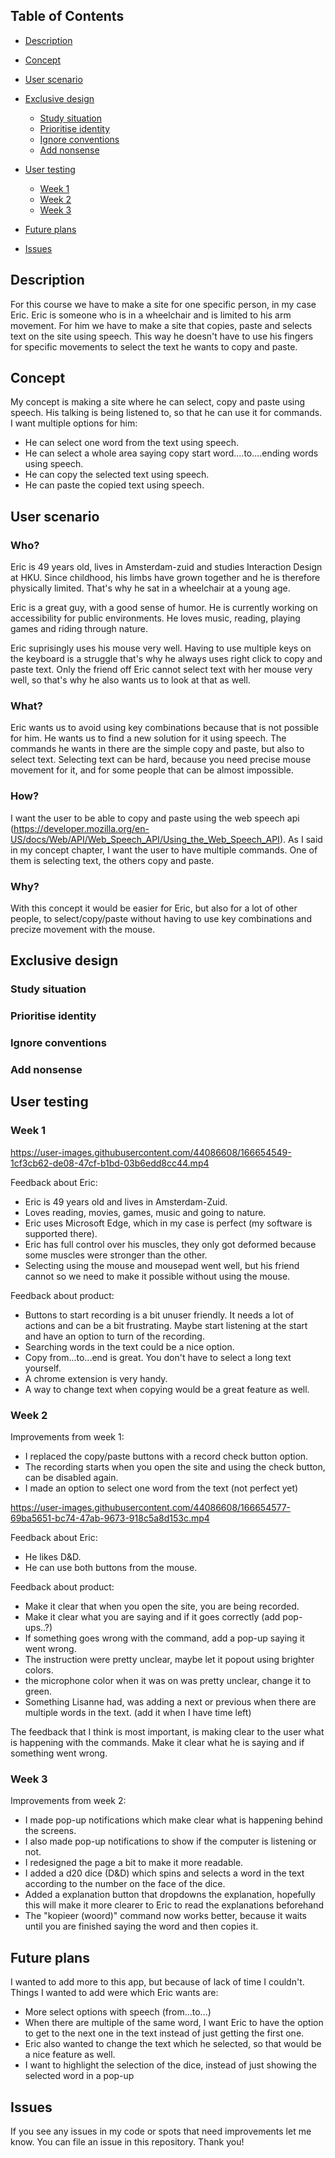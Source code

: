 ## Table of Contents
- [Description](#description)
- [Concept](#concept)
- [User scenario](#User)
- [Exclusive design](#ExclusiveDesign)
  - [Study situation](#study)
  - [Prioritise identity](#identity)
  - [Ignore conventions](#coventions)
  - [Add nonsense](#nonsense)

- [User testing](#Testing)
  - [Week 1](#1)
  - [Week 2](#2)
  - [Week 3](#3)
- [Future plans](#future)
- [Issues](#Issues)

## Description
For this course we have to make a site for one specific person, in my case Eric. Eric is someone who is in a wheelchair and is limited to his arm movement. For him we have to make a site that copies, paste and selects text on the site using speech. This way he doesn't have to use his fingers for specific movements to select the text he wants to copy and paste. 

## Concept
My concept is making a site where he can select, copy and paste using speech. His talking is being listened to, so that he can use it for commands. I want multiple options for him:
- He can select one word from the text using speech.
- He can select a whole area saying copy start word....to....ending words using speech.
- He can copy the selected text using speech.
- He can paste the copied text using speech.

## User scenario <a name="User">
### Who?
Eric is 49 years old, lives in Amsterdam-zuid and studies Interaction Design at HKU. Since childhood, his limbs have grown together and he is therefore physically limited. That's why he sat in a wheelchair at a young age. 

Eric is a great guy, with a good sense of humor. He is currently working on accessibility for public environments. He loves music, reading, playing games and riding through nature. 

Eric suprisingly uses his mouse very well. Having to use multiple keys on the keyboard is a struggle that's why he always uses right click to copy and paste text. Only the friend off Eric cannot select text with her mouse very well, so that's why he also wants us to look at that as well. 

### What?
Eric wants us to avoid using key combinations because that is not possible for him. He wants us to find a new solution for it using speech. The commands he wants in there are the simple copy and paste, but also to select text. Selecting text can be hard, because you need precise mouse movement for it, and for some people that can be almost impossible. 

### How?
I want the user to be able to copy and paste using the web speech api (https://developer.mozilla.org/en-US/docs/Web/API/Web_Speech_API/Using_the_Web_Speech_API).
As I said in my concept chapter, I want the user to have multiple commands. One of them is selecting text, the others copy and paste. 

### Why?
With this concept it would be easier for Eric, but also for a lot of other people, to select/copy/paste without having to use key combinations and precize movement with the mouse. 
  
## Exclusive design <a name="ExclusiveDesign">
  
  ### Study situation <a name="study">
  
  ### Prioritise identity <a name="identity">
  
  ### Ignore conventions <a name="coventions">

  ### Add nonsense <a name="nonsense">
  

## User testing <a name="Testing">
  
### Week 1 <a name="1">

https://user-images.githubusercontent.com/44086608/166654549-1cf3cb62-de08-47cf-b1bd-03b6edd8cc44.mp4
  
Feedback about Eric:
  - Eric is 49 years old and lives in Amsterdam-Zuid.
  - Loves reading, movies, games, music and going to nature.
  - Eric uses Microsoft Edge, which in my case is perfect (my software is supported there).
  - Eric has full control over his muscles, they only got deformed because some muscles were stronger than the other. 
  - Selecting using the mouse and mousepad went well, but his friend cannot so we need to make it possible without using the mouse. 
  

Feedback about product:
  - Buttons to start recording is a bit unuser friendly. It needs a lot of actions and can be a bit frustrating. Maybe start listening at the start and have an option to turn of the recording. 
 - Searching words in the text could be a nice option.
  - Copy from...to...end is great. You don't have to select a long text yourself. 
  - A chrome extension is very handy. 
  - A way to change text when copying would be a great feature as well. 

### Week 2 <a name="2">
  
Improvements from week 1:
  - I replaced the copy/paste buttons with a record check button option. 
  - The recording starts when you open the site and using the check button, can be disabled again.
  - I made an option to select one word from the text (not perfect yet)
   
https://user-images.githubusercontent.com/44086608/166654577-69ba5651-bc74-47ab-9673-918c5a8d153c.mp4

Feedback about Eric:
  - He likes D&D.
  - He can use both buttons from the mouse.

Feedback about product:
  - Make it clear that when you open the site, you are being recorded. 
  - Make it clear what you are saying and if it goes correctly (add pop-ups..?)
  - If something goes wrong with the command, add a pop-up saying it went wrong. 
  - The instruction were pretty unclear, maybe let it popout using brighter colors. 
  - the microphone color when it was on was pretty unclear, change it to green. 
  - Something Lisanne had, was adding a next or previous when there are multiple words in the text. (add it when I have time left)

The feedback that I think is most important, is making clear to the user what is happening with the commands. Make it clear what he is saying and if something went wrong. 

### Week 3 <a name="3">
Improvements from week 2:
  - I made pop-up notifications which make clear what is happening behind the screens. 
  - I also made pop-up notifications to show if the computer is listening or not.
  - I redesigned the page a bit to make it more readable.
  - I added a d20 dice (D&D) which spins and selects a word in the text according to the number on the face of the dice. 
  - Added a explanation button that dropdowns the explanation, hopefully this will make it more clearer to Eric to read the explanations beforehand
  - The "kopieer (woord)" command now works better, because it waits until you are finished saying the word and then copies it. 
  
## Future plans <a name="future">
I wanted to add more to this app, but because of lack of time I couldn't. Things I wanted to add were which Eric wants are:
  - More select options with speech (from...to...)
  - When there are multiple of the same word, I want Eric to have the option to get to the next one in the text instead of just getting the first one.
  - Eric also wanted to change the text which he selected, so that would be a nice feature as well.
  - I want to highlight the selection of the dice, instead of just showing the selected word in a pop-up
  
## Issues <a name="Issues">
If you see any issues in my code or spots that need improvements let me know. You can file an issue in this repository. Thank you!






